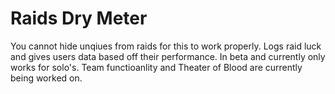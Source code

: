 # Raids Dry Meter
You cannot hide unqiues from raids for this to work properly. Logs raid luck and gives users data based off their performance.
In beta and currently only works for solo's. Team functioanlity and Theater of Blood are currently being worked on.
